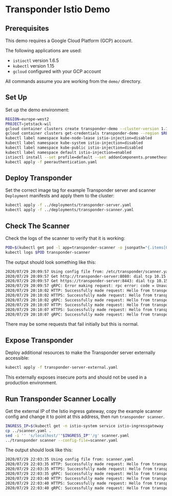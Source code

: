 # Transponder Istio Demo

## Prerequisites

This demo requires a Google Cloud Platform (GCP) account.

The following applications are used:
- `istioctl` version 1.6.5
- `kubectl` version 1.15
- `gcloud` configured with your GCP account

All commands assume you are working from the `demo/` directory.

## Set Up

Set up the demo environment:

```bash
REGION=europe-west2
PROJECT=jetstack-wil
gcloud container clusters create transponder-demo --cluster-version 1.15.12-gke.6 --region $REGION --project $PROJECT
gcloud container clusters get-credentials transponder-demo --region $REGION --project $PROJECT
kubectl label namespace kube-node-lease istio-injection=disabled
kubectl label namespace kube-system istio-injection=disabled
kubectl label namespace kube-public istio-injection=disabled
kubectl label namespace default istio-injection=enabled
istioctl install --set profile=default --set addonComponents.prometheus.enabled=false
kubectl apply -f peerauthentication.yaml
```

## Deploy Transponder

Set the correct image tag for example Transponder server and scanner `Deployment` manifests and apply them to the
cluster:

```bash
kubectl apply -f ../deployments/transponder-server.yaml
kubectl apply -f ../deployments/transponder-scanner.yaml
```

## Check The Scanner

Check the logs of the scanner to verify that it is working:

```bash
POD=$(kubectl get pod -l app=transponder-scanner -o jsonpath="{.items[0].metadata.name}")
kubectl logs $POD transponder-scanner
```

The output should look something like this:

```bash
2020/07/29 20:09:57 Using config file from: /etc/transponder/scanner.yaml
2020/07/29 20:09:57 Get http://transponder-server:8080: dial tcp 10.15.253.36:8080: connect: connection refused
2020/07/29 20:09:57 Get https://transponder-server:8443: dial tcp 10.15.253.36:8443: connect: connection refused
2020/07/29 20:09:57 gRPC: Error making request: rpc error: code = Unavailable desc = connection error: desc = "transport: Error while dialing dial tcp 10.15.253.36:8081: connect: connection refused"
2020/07/29 20:10:02 HTTP: Successfully made request: Hello from transponder-server-75b9c9c87b-hf7g9
2020/07/29 20:10:02 HTTPS: Successfully made request: Hello from transponder-server-75b9c9c87b-hf7g9
2020/07/29 20:10:02 gRPC: Successfully made request: Hello from transponder-server-75b9c9c87b-hf7g9
2020/07/29 20:10:07 HTTP: Successfully made request: Hello from transponder-server-75b9c9c87b-hf7g9
2020/07/29 20:10:07 HTTPS: Successfully made request: Hello from transponder-server-75b9c9c87b-hf7g9
2020/07/29 20:10:07 gRPC: Successfully made request: Hello from transponder-server-75b9c9c87b-hf7g9
```

There may be some requests that fail initially but this is normal.

## Expose Transponder

Deploy additional resources to make the Transponder server externally accessible:

```bash
kubectl apply -f transponder-server-external.yaml
```

This externally exposes insecure ports and should not be used in a production environment.

## Run Transponder Scanner Locally

Get the external IP of the Istio ingress gateway, copy the example scanner config and change it to point at this
address, then run `transponder scanner`.

```bash
INGRESS_IP=$(kubectl get -n istio-system service istio-ingressgateway -o jsonpath='{.status.loadBalancer.ingress[0].ip}')
cp ../scanner.yaml .
sed -i '' 's/localhost/'"$INGRESS_IP"'/g' scanner.yaml
../transponder scanner --config-file=scanner.yaml
```

The output should look like this:

```bash
2020/07/29 22:03:35 Using config file from: scanner.yaml
2020/07/29 22:03:35 HTTP: Successfully made request: Hello from transponder-server-75b9c9c87b-hf7g9
2020/07/29 22:03:35 HTTPS: Successfully made request: Hello from transponder-server-75b9c9c87b-hf7g9
2020/07/29 22:03:35 gRPC: Successfully made request: Hello from transponder-server-75b9c9c87b-hf7g9
2020/07/29 22:03:40 HTTP: Successfully made request: Hello from transponder-server-75b9c9c87b-hf7g9
2020/07/29 22:03:40 HTTPS: Successfully made request: Hello from transponder-server-75b9c9c87b-hf7g9
2020/07/29 22:03:40 gRPC: Successfully made request: Hello from transponder-server-75b9c9c87b-hf7g9
```
